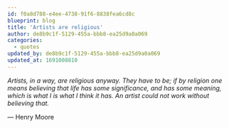 ```yaml
---
id: f0a8d788-e4ee-4738-91f6-8838fea6cd8c
blueprint: blog
title: 'Artists are religious'
author: de8b9c1f-5129-455a-bbb8-ea25d9a0a069
categories:
  - quotes
updated_by: de8b9c1f-5129-455a-bbb8-ea25d9a0a069
updated_at: 1691008810
---
```

*Artists, in a way, are religious anyway. They have to be; if by religion one means believing that life has some significance, and has some meaning, which is what I is what I think it has. An artist could not work without believing that.*

— Henry Moore